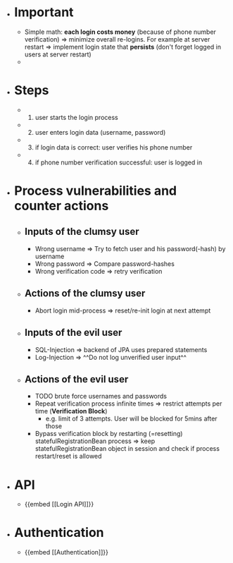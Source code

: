 - # Important
	- Simple math: **each login costs money** (because of phone number verification) => minimize overall re-logins. For example at server restart => implement login state that **persists** (don't forget logged in users at server restart)
	-
- # Steps
	- 1) user starts the login process
	- 2) user enters login data (username, password)
	- 3) if login data is correct: user verifies his phone number
	- 4) if phone number verification successful: user is logged in
- # Process vulnerabilities and counter actions
	- ## Inputs of the clumsy user
		- Wrong username => Try to fetch user and his password(-hash) by username
		- Wrong password => Compare password-hashes
		- Wrong verification code => retry verification
	- ## Actions of the clumsy user
		- Abort login mid-process => reset/re-init login at next attempt
	- ## Inputs of the evil user
		- SQL-Injection => backend of JPA uses prepared statements
		- Log-Injection => ^^Do not log unverified user input^^
	- ## Actions of the evil user
		- TODO brute force usernames and passwords
		- Repeat verification process infinite times => restrict attempts per time (**Verification Block**)
			- e.g. limit of 3 attempts. User will be blocked for 5mins after those
		- Bypass verification block by restarting (=resetting) statefulRegistrationBean process => keep statefulRegistrationBean object in session and check if process restart/reset is allowed
- # API
	- {{embed [[Login API]]}}
- # Authentication
	- {{embed [[Authentication]]}}